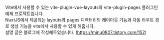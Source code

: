 Vite에서 사용할 수 있는 vite-plugin-vue-layouts와 vite-plugin-pages 플러그인 예제 프로젝트입니다.<br/>
NuxtJS에서 제공되는 layouts와 pages 디렉터리의 레이아웃 기능과 자동 라우트 경로 생성 기능을 vite에서 사용할 수 있게 해줍니다.<br/>
설명 글은 블로그에 작성해두었습니다. (https://minu0807.tistory.com/152)
